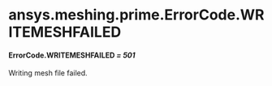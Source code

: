 # ansys.meshing.prime.ErrorCode.WRITEMESHFAILED



#### ErrorCode.WRITEMESHFAILED *= 501*

Writing mesh file failed.

<!-- !! processed by numpydoc !! -->
